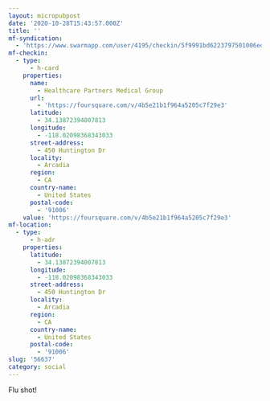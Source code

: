 ```yaml
---
layout: micropubpost
date: '2020-10-28T15:43:57.000Z'
title: ''
mf-syndication:
  - 'https://www.swarmapp.com/user/4195/checkin/5f9991bd6223797501006edc'
mf-checkin:
  - type:
      - h-card
    properties:
      name:
        - Healthcare Partners Medical Group
      url:
        - 'https://foursquare.com/v/4b5e21b1f964a5205c7f29e3'
      latitude:
        - 34.13872394007813
      longitude:
        - -118.02098368343033
      street-address:
        - 450 Huntington Dr
      locality:
        - Arcadia
      region:
        - CA
      country-name:
        - United States
      postal-code:
        - '91006'
    value: 'https://foursquare.com/v/4b5e21b1f964a5205c7f29e3'
mf-location:
  - type:
      - h-adr
    properties:
      latitude:
        - 34.13872394007813
      longitude:
        - -118.02098368343033
      street-address:
        - 450 Huntington Dr
      locality:
        - Arcadia
      region:
        - CA
      country-name:
        - United States
      postal-code:
        - '91006'
slug: '56637'
category: social
---
```

Flu shot!
